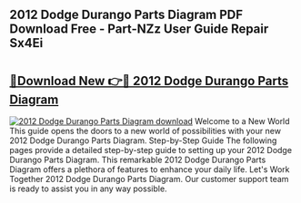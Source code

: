 ## 2012 Dodge Durango Parts Diagram PDF Download Free - Part-NZz User Guide Repair Sx4Ei

# <h2><a href="http://dfk9hg6.blite.top/?on=2012+Dodge+Durango+Parts+Diagram">🔗Download New 👉🔴 2012 Dodge Durango Parts Diagram</a></h2>

[![2012 Dodge Durango Parts Diagram download](https://i.imgur.com/lujVjoI.png)](http://dfk9hg6.blite.top/?on=2012+Dodge+Durango+Parts+Diagram)
Welcome to a New World This guide opens the doors to a new world of possibilities with your new 2012 Dodge Durango Parts Diagram. Step-by-Step Guide The following pages provide a detailed step-by-step guide to setting up your 2012 Dodge Durango Parts Diagram. This remarkable 2012 Dodge Durango Parts Diagram offers a plethora of features to enhance your daily life. Let's Work Together 2012 Dodge Durango Parts Diagram. Our customer support team is ready to assist you in any way possible.
